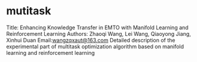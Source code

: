 # mutitask
Title: Enhancing Knowledge Transfer  in EMTO with Manifold Learning and Reinforcement Learning
Authors: Zhaoqi Wang, Lei Wang, Qiaoyong Jiang, Xinhui Duan
Email:wangzqxaut@163.com
Detailed description of the experimental part of multitask optimization algorithm based on manifold learning and reinforcement learning
